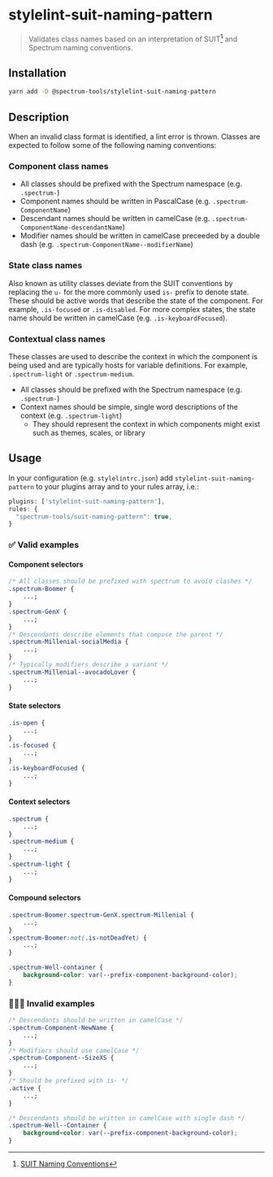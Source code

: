 # stylelint-suit-naming-pattern

> Validates class names based on an interpretation of SUIT[^1] and Spectrum naming conventions.

## Installation

```sh
yarn add -D @spectrum-tools/stylelint-suit-naming-pattern
```

## Description

When an invalid class format is identified, a lint error is thrown. Classes are expected to follow some of the following naming conventions:

### Component class names

- All classes should be prefixed with the Spectrum namespace (e.g. `.spectrum-`)
- Component names should be written in PascalCase (e.g. `.spectrum-ComponentName`)
- Descendant names should be written in camelCase (e.g. `.spectrum-ComponentName-descendantName`)
- Modifier names should be written in camelCase preceeded by a double dash (e.g. `.spectrum-ComponentName--modifierName`)

### State class names

Also known as utility classes deviate from the SUIT conventions by replacing the `u-` for the more commonly used `is-` prefix to denote state. These should be active words that describe the state of the component. For example, `.is-focused` or `.is-disabled`. For more complex states, the state name should be written in camelCase (e.g. `.is-keyboardFocused`).

### Contextual class names

These classes are used to describe the context in which the component is being used and are typically hosts for variable definitions. For example, `.spectrum-light` or `.spectrum-medium`.

- All classes should be prefixed with the Spectrum namespace (e.g. `.spectrum-`)
- Context names should be simple, single word descriptions of the context (e.g. `.spectrum-light`)
  - They should represent the context in which components might exist such as themes, scales, or library

## Usage

In your configuration (e.g. `stylelintrc.json`) add `stylelint-suit-naming-pattern` to your plugins array and to your rules array, i.e.:

```js
plugins: ['stylelint-suit-naming-pattern'],
rules: {
  "spectrum-tools/suit-naming-pattern": true,
}
```

### ✅ Valid examples

#### Component selectors

```css
/* All classes should be prefixed with spectrum to avoid clashes */
.spectrum-Boomer {
	...;
}
.spectrum-GenX {
	...;
}
/* Descendants describe elements that compose the parent */
.spectrum-Millenial-socialMedia {
	...;
}
/* Typically modifiers describe a variant */
.spectrum-Millenial--avocadoLover {
	...;
}
```

#### State selectors

```css
.is-open {
	...;
}
.is-focused {
	...;
}
.is-keyboardFocused {
	...;
}
```

#### Context selectors

```css
.spectrum {
	...;
}
.spectrum-medium {
	...;
}
.spectrum-light {
	...;
}
```

#### Compound selectors

```css
.spectrum-Boomer.spectrum-GenX.spectrum-Millenial {
	...;
}
.spectrum-Boomer:not(.is-notDeadYet) {
	...;
}
```

```css
.spectrum-Well-container {
	background-color: var(--prefix-component-background-color);
}
```

### 🙅🏽‍♂️ Invalid examples

```css
/* Descendants should be written in camelCase */
.spectrum-Component-NewName {
	...;
}
/* Modifiers should use camelCase */
.spectrum-Component--SizeXS {
	...;
}
/* Should be prefixed with is- */
.active {
	...;
}
```

```css
/* Descendants should be written in camelCase with single dash */
.spectrum-Well--Container {
	background-color: var(--prefix-component-background-color);
}
```

[^1]: [SUIT Naming Conventions](https://github.com/suitcss/suit/blob/master/doc/naming-conventions.md)
